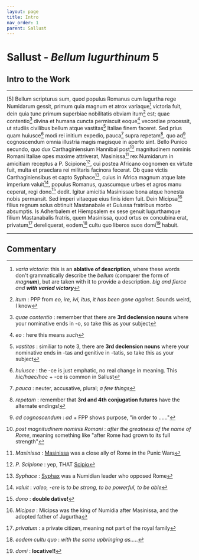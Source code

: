 ```yaml
---
layout: page
title: Intro
nav_order: 1
parent: Sallust
---
```


# Sallust - *Bellum Iugurthinum* 5

## Intro to the Work

---------------

[5] Bellum scripturus sum, quod populus Romanus cum Iugurtha rege Numidarum gessit, primum quia magnum et atrox variaque[^1] victoria fuit, dein quia tunc primum superbiae nobilitatis obviam itum[^2] est; quae contentio[^3] divina et humana cuncta permiscuit eoque[^4] vecordiae processit, ut studiis civilibus bellum atque vastitas[^5] Italiae finem faceret. Sed prius quam huiusce[^6] modi rei initium expedio, pauca[^7] supra repetam[^8], quo ad[^9] cognoscendum omnia illustria magis magisque in aperto sint. Bello Punico secundo, quo dux Carthaginiensium Hannibal post[^10] magnitudinem nominis Romani Italiae opes maxime attriverat, Masinissa[^11] rex Numidarum in amicitiam receptus a P. Scipione[^12], cui postea Africano cognomen ex virtute fuit, multa et praeclara rei militaris facinora fecerat. Ob quae victis Carthaginiensibus et capto Syphace[^13], cuius in Africa magnum atque late imperium valuit[^14], populus Romanus, quascumque urbes et agros manu ceperat, regi dono[^15] dedit. Igitur amicitia Masinissae bona atque honesta nobis permansit. Sed imperi vitaeque eius finis idem fuit. Dein Micipsa[^16] filius regnum solus obtinuit Mastanabale et Gulussa fratribus morbo absumptis. Is Adherbalem et Hiempsalem ex sese genuit Iugurthamque filium Mastanabalis fratris, quem Masinissa, quod ortus ex concubina erat, privatum[^17] dereliquerat, eodem[^18] cultu quo liberos suos domi[^19] habuit.



--------------

## Commentary


[^1]: _varia victoria_: this is an **ablative of description**, where these words don't grammatically describe the _bellum_ (comparer the form of _magn**um**_), but are taken with it to provide a description. _big and fierce and **with varied victory**_

[^2]: _itum_ : PPP from _eo, ire, ivi, itus_, _it has been gone against_. Sounds weird, I know

[^3]: _quae contentio_ : remember that there are **3rd declension nouns** where your nominative ends in -o, so take this as your subject 

[^4]: _eo_ : here this means _such_

[^5]: _vastitas_ : similiar to note 3, there are **3rd declension nouns** where your nominative ends in -tas and genitive in -tatis, so take this as your subject

[^6]: _huiusce_ : the -ce is just emphatic, no real change in meaning. This _hic/haec/hoc_ + -ce is common in Sallust

[^7]: _pauca_ : neuter, accusative, plural; _a few things_

[^8]: _repetam_ : remember that **3rd and 4th conjugation futures** have the alternate endings!

[^9]: _ad cognoscendum_ : _ad_ + FPP shows purpose, "in order to ......"

[^10]: _post magnitudinem nominis Romani_ : _after the greatness of the name of Rome_, meaning something like "after Rome had grown to its full strength"

[^11]: _Masinissa_ : [Masinissa](https://en.wikipedia.org/wiki/Masinissa) was a close ally of Rome in the Punic Wars

[^12]: _P. Scipione_ : yep, THAT [Scipio](https://en.wikipedia.org/wiki/Scipio_Africanus)

[^13]: _Syphace_ : [Syphax](https://en.wikipedia.org/wiki/Syphax) was a Numidian leader who opposed Rome 

[^14]: _valuit_ : _valeo, -ere_ is _to be strong, to be powerful, to be able_

[^15]: _dono_ : **double dative!**

[^16]: _Micipsa_ : Micipsa was the king of Numidia after Masinissa, and the adopted father of Jugurtha

[^17]: _privatum_ : a private citizen, meaning not part of the royal family

[^18]: _eodem cultu quo_ : _with the same upbringing as....._

[^19]: _domi_ : **locative!!**


